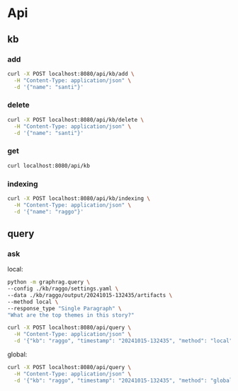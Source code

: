 # Api

## kb

### add

```bash
curl -X POST localhost:8080/api/kb/add \
  -H "Content-Type: application/json" \
  -d '{"name": "santi"}'
```

### delete

```bash
curl -X POST localhost:8080/api/kb/delete \
  -H "Content-Type: application/json" \
  -d '{"name": "santi"}'
```

### get

```bash
curl localhost:8080/api/kb
```

### indexing

```bash
curl -X POST localhost:8080/api/kb/indexing \
  -H "Content-Type: application/json" \
  -d '{"name": "raggo"}'
```

## query

### ask

local: 

```bash
python -m graphrag.query \
--config ./kb/raggo/settings.yaml \
--data ./kb/raggo/output/20241015-132435/artifacts \
--method local \
--response_type "Single Paragraph" \
"What are the top themes in this story?"
```

```bash
curl -X POST localhost:8080/api/query \
  -H "Content-Type: application/json" \
  -d '{"kb": "raggo", "timestamp": "20241015-132435", "method": "local", "text": "What are the top themes in this story?"}'
```

global:

```bash
curl -X POST localhost:8080/api/query \
  -H "Content-Type: application/json" \
  -d '{"kb": "raggo", "timestamp": "20241015-132435", "method": "global", "text": "Who is Scrooge, and what are his main relationships?"}'
```
